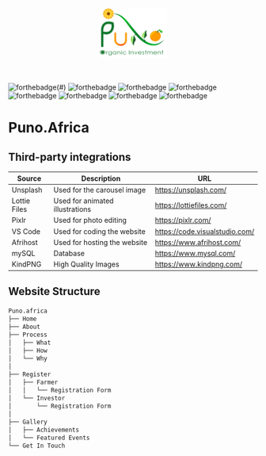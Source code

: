<div align="center">
  <a href="https://puno.africa/">
    <img src="assets/images/puno-logo-2022.png" alt="Logo" width="137" height="100">
  </a>
</div> <br><br>


![forthebadge](https://forthebadge.com/images/badges/built-with-love.svg)(#)
![forthebadge](https://forthebadge.com/images/badges/uses-html.svg)
![forthebadge](https://forthebadge.com/images/badges/ctrl-c-ctrl-v.svg)
![forthebadge](https://forthebadge.com/images/badges/it-works-why.svg) <br>
![forthebadge](https://img.shields.io/github/repo-size/Puno-Pty-Ltd/Website2022-Complete?style=for-the-badge)
![forthebadge](https://img.shields.io/github/directory-file-count/Puno-Pty-Ltd/Website2022-Complete?style=for-the-badge)
![forthebadge](https://img.shields.io/github/commit-activity/w/Puno-Pty-Ltd/Website2022-Complete?style=for-the-badge)
![forthebadge](https://img.shields.io/github/last-commit/Puno-Pty-Ltd/Website2022-Complete?style=for-the-badge)

# Puno.Africa 

## Third-party integrations

| Source        | Description                                  | URL                     |
| ------------------ | -------------------------------------------- | -------------------------- |
| Unsplash            | Used for the carousel image                 | https://unsplash.com/             |
| Lottie Files            | Used for animated illustrations                                  | https://lottiefiles.com/                |
| Pixlr            | Used for photo editing                                | https://pixlr.com/         |
| VS Code          | Used for coding the website                                 | https://code.visualstudio.com/         |
| Afrihost               | Used for hosting the website                                 | https://www.afrihost.com/    |
| mySQL              | Database                                 | https://www.mysql.com/             |
| KindPNG              | High Quality Images                                 | https://www.kindpng.com/             |



## Website Structure

```shell
Puno.africa
├── Home
├── About
├── Process
│   ├── What 
│   ├── How  
│   └── Why
│       
├── Register
│   ├── Farmer
│   │   └── Registration Form
│   └── Investor
│       └── Registration Form
│   
├── Gallery
│   ├── Achievements
│   └── Featured Events
└── Get In Touch
```